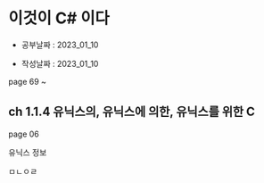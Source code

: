 # 이것이 C# 이다

- 공부날짜 : 2023_01_10

- 작성날짜 : 2023_01_10

page 69 ~ 

## ch 1.1.4 유닉스의, 유닉스에 의한, 유닉스를 위한 C
page 06

유닉스 정보

ㅁㄴㅇㄹ

